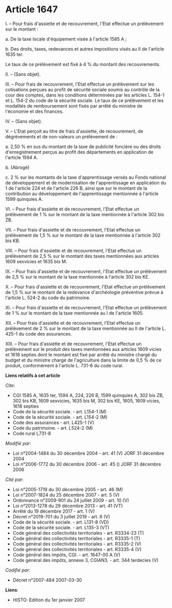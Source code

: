 # Article 1647

I. – Pour frais d'assiette et de recouvrement, l'Etat effectue un prélèvement sur le montant :

a. De la taxe locale d'équipement visée à l'article 1585 A ;

b. Des droits, taxes, redevances et autres impositions visés au II de l'article 1635 ter.

Le taux de ce prélèvement est fixé à 4 % du montant des recouvrements.

II. – (Sans objet).

III. – Pour frais de recouvrement, l'Etat effectue un prélèvement sur les cotisations perçues au profit de sécurité sociale
soumis au contrôle de la cour des comptes, dans les conditions déterminées par les articles L. 154-1 et L. 154-2 du code de
la sécurité sociale. Le taux de ce prélèvement et les modalités de remboursement sont fixés par arrêté du ministre de
l'économie et des finances.

IV. – (Sans objet).

V. – L'Etat perçoit au titre de frais d'assiette, de recouvrement, de dégrèvements et de non-valeurs un prélèvement de :

a. 2,50 % en sus du montant de la taxe de publicité foncière ou des droits d'enregistrement perçus au profit des départements
en application de l'article 1594 A.

b. (Abrogé)

c. 2 % sur les montants de la taxe d'apprentissage versés au Fonds national de développement et de modernisation de
l'apprentissage en application du 1 de l'article 224 et de l'article 226 B, ainsi que sur le montant de la contribution au
développement de l'apprentissage mentionnée à l'article 1599 quinquies A.

VI. – Pour frais d'assiette et de recouvrement, l'Etat effectue un prélèvement de 1 % sur le montant de la taxe mentionnée à
l'article 302 bis ZB.

VII. – Pour frais d'assiette et de recouvrement, l'Etat effectue un prélèvement de 1,5 % sur le montant de la taxe mentionnée
à l'article 302 bis KB.

VIII. – Pour frais d'assiette et de recouvrement, l'Etat effectue un prélèvement de 2,5 % sur le montant des taxes
mentionnées aux articles 1609 sexvicies et 1635 bis M.

IX. – Pour frais d'assiette et de recouvrement, l'Etat effectue un prélèvement de 2,5 % sur le montant de la taxe mentionnée
à l'article 302 bis KE.

X. – Pour frais d'assiette et de recouvrement, l'Etat effectue un prélèvement de 1,5 % sur le montant de la redevance
d'archéologie préventive prévue à l'article L. 524-2 du code du patrimoine.

XI. – Pour frais d'assiette et de recouvrement, l'Etat effectue un prélèvement de 1 % sur le montant de la taxe mentionnée au
I de l'article 1605.

XII. – Pour frais d'assiette et de recouvrement, l'Etat effectue un prélèvement de 2 % sur le montant de la taxe mentionnée
au II de l'article L. 425-1 du code des assurances.

XIII. – Pour frais d'assiette et de recouvrement, l'Etat effectue un prélèvement sur le produit des taxes mentionnées aux
articles 1609 vicies et 1618 septies dont le montant est fixé par arrêté du ministre chargé du budget et du ministre chargé
de l'agriculture dans la limite de 0,5 % de ce produit, conformément à l'article L. 731-8 du code rural.

**Liens relatifs à cet article**

_Cite_:

  - CGI 1585 A, 1635 ter, 1594 A, 224, 226 B, 1599 quinquies A, 302 bis ZB, 302 bis KB, 1609 sexvicies, 1635 bis M, 302 bis KE, 1605, 1609 vicies, 1618 septies
  - Code de la sécurité sociale. - art. L154-1 (M)
  - Code de la sécurité sociale. - art. L154-2 (M)
  - Code des assurances - art. L425-1 (V)
  - Code du patrimoine. - art. L524-2 (M)
  - Code rural L731-8

_Modifié par_:

  - Loi n°2004-1484 du 30 décembre 2004 - art. 41 (V) JORF 31 décembre 2004
  - Loi n°2006-1772 du 30 décembre 2006 - art. 45 () JORF 31 décembre 2006

_Cité par_:

  - Loi n°2005-1719 du 30 décembre 2005 - art. 46 (M)
  - Loi n°2007-1824 du 25 décembre 2007 - art. 5 (V)
  - Ordonnance n°2009-901 du 24 juillet 2009 - art. 10 (V)
  - Loi n°2013-1278 du 29 décembre 2013 - art. 41 (VT)
  - Arrêté du 19 décembre 2017 - art. 1 (V)
  - Décret n°2019-701 du 3 juillet 2019 - art. 8 (V)
  - Code de la sécurité sociale. - art. L131-8 (VD)
  - Code de la sécurité sociale. - art. L135-3 (VT)
  - Code général des collectivités territoriales - art. R3334-23 (T)
  - Code général des collectivités territoriales - art. R3335-1 (T)
  - Code général des collectivités territoriales - art. R3335-2 (V)
  - Code général des collectivités territoriales - art. R3335-4 (V)
  - Code général des impôts, CGI. - art. 1647-00 A (V)
  - Code général des impôts, annexe 3, CGIAN3. - art. 344 terdecies (V)

_Codifié par_:

  - Décret n°2007-484 2007-03-30

**Liens**:

  - HISTO: Edition du 1er janvier 2007
